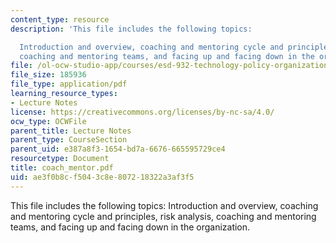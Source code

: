 ```yaml
---
content_type: resource
description: 'This file includes the following topics:

  Introduction and overview, coaching and mentoring cycle and principles, risk analysis,
  coaching and mentoring teams, and facing up and facing down in the organization.'
file: /ol-ocw-studio-app/courses/esd-932-technology-policy-organizations-spring-2005/ae3f0b8cf5043c8e807218322a3af3f5_coach_mentor.pdf
file_size: 185936
file_type: application/pdf
learning_resource_types:
- Lecture Notes
license: https://creativecommons.org/licenses/by-nc-sa/4.0/
ocw_type: OCWFile
parent_title: Lecture Notes
parent_type: CourseSection
parent_uid: e387a8f3-1654-bd7a-6676-665595729ce4
resourcetype: Document
title: coach_mentor.pdf
uid: ae3f0b8c-f504-3c8e-8072-18322a3af3f5
---
```

This file includes the following topics:
Introduction and overview, coaching and mentoring cycle and principles, risk analysis, coaching and mentoring teams, and facing up and facing down in the organization.
